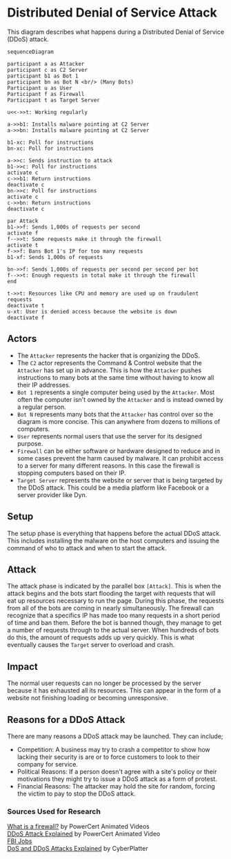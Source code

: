 # Distributed Denial of Service Attack

This diagram describes what happens during a Distributed Denial of Service (DDoS) attack.

```mermaid
sequenceDiagram

participant a as Attacker
participant c as C2 Server
participant b1 as Bot 1
participant bn as Bot N <br/> (Many Bots)
Participant u as User
Participant f as Firewall
Participant t as Target Server

u<<->>t: Working regularly

a->>b1: Installs malware pointing at C2 Server
a->>bn: Installs malware pointing at C2 Server

b1-xc: Poll for instructions
bn-xc: Poll for instructions

a->>c: Sends instruction to attack
b1->>c: Poll for instructions
activate c
c->>b1: Return instructions
deactivate c
bn->>c: Poll for instructions
activate c
c->>bn: Return instructions
deactivate c

par Attack
b1->>f: Sends 1,000s of requests per second
activate f
f-->>t: Some requests make it through the firewall
activate t
f->>f: Bans Bot 1's IP for too many requests
b1-xf: Sends 1,000s of requests

bn->>f: Sends 1,000s of requests per second per second per bot
f-->>t: Enough requests in total make it through the firewall
end

t->>t: Resources like CPU and memory are used up on fraudulent requests
deactivate t
u-xt: User is denied access because the website is down
deactivate f
```

## Actors

* The `Attacker` represents the hacker that is organizing the DDoS.
* The `C2` actor represents the Command & Control website that the `Attacker` has set up in advance. This is how the `Attacker` pushes instructions to many bots at the same time without having to know all their IP addresses.
* `Bot 1` represents a single computer being used by the `Attacker`. Most often the computer isn't owned by the `Attacker` and is instead owned by a regular person.
* `Bot N` represents many bots that the `Attacker` has control over so the diagram is more concise. This can anywhere from dozens to millions of computers.
* `User` represents normal users that use the server for its designed purpose.
* `Firewall` can be either software or hardware designed to reduce and in some cases prevent the harm caused by malware. It can prohibit access to a server for many different reasons. In this case the firewall is stopping computers based on their IP.
* `Target Server` represents the website or server that is being targeted by the DDoS attack. This could be a media platform like Facebook or a server provider like Dyn.

## Setup

The setup phase is everything that happens before the actual DDoS attack. This includes installing the malware on the host computers and issuing the command of who to attack and when to start the attack.

## Attack

The attack phase is indicated by the parallel box `[Attack]`. This is when the attack begins and the bots start flooding the target with requests that will eat up resources necessary to run the page. During this phase, the requests from all of the bots are coming in nearly simultaneously. The firewall can recognize that a specifics IP has made too many requests in a short period of time and ban them. Before the bot is banned though, they manage to get a number of requests through to the actual server. When hundreds of bots do this, the amount of requests adds up very quickly. This is what eventually causes the `Target` server to overload and crash.

## Impact

The normal user requests can no longer be processed by the server because it has exhausted all its resources. This can appear in the form of a website not finishing loading or becoming unresponsive.

## Reasons for a DDoS Attack

There are many reasons a DDoS attack may be launched. They can include;

* Competition:
A business may try to crash a competitor to show how lacking their security is are or to force customers to look to their company for service.
* Political Reasons:
If a person doesn't agree with a site's policy or their motivations they might try to issue a DDoS attack as a form of protest.
* Financial Reasons:
The attacker may hold the site for random, forcing the victim to pay to stop the DDoS attack.

### Sources Used for Research

[What is a firewall?](https://www.youtube.com/watch?v=kDEX1HXybrU) by PowerCert Animated Videos  
[DDoS Attack Explained](https://www.youtube.com/watch?v=ilhGh9CEIwM) by PowerCert Animated Video  
[FBI Jobs](https://fbijobs.gov/majorcase/situation-two/index.html#:~:text=Command%20and%20Control%20Servers%20(C2%20Servers)%20are%20commonly%20used%20for,%2C%20network%20shutdowns%2C%20and%20more.)  
[DoS and DDoS Attacks Explained](https://www.youtube.com/watch?v=mMtRcWStrfw) by CyberPlatter

